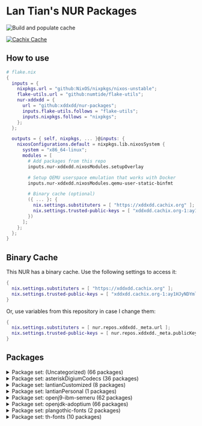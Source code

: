 # Lan Tian's NUR Packages

![Build and populate cache](https://github.com/xddxdd/nur-packages/workflows/Build%20and%20populate%20cache/badge.svg)

[![Cachix Cache](https://img.shields.io/badge/cachix-xddxdd-blue.svg)](https://xddxdd.cachix.org)

## How to use

```nix
# flake.nix
{
  inputs = {
    nixpkgs.url = "github:NixOS/nixpkgs/nixos-unstable";
    flake-utils.url = "github:numtide/flake-utils";
    nur-xddxdd = {
      url = "github:xddxdd/nur-packages";
      inputs.flake-utils.follows = "flake-utils";
      inputs.nixpkgs.follows = "nixpkgs";
    };
  };

  outputs = { self, nixpkgs, ... }@inputs: {
    nixosConfigurations.default = nixpkgs.lib.nixosSystem {
      system = "x86_64-linux";
      modules = [
        # Add packages from this repo
        inputs.nur-xddxdd.nixosModules.setupOverlay

        # Setup QEMU userspace emulation that works with Docker
        inputs.nur-xddxdd.nixosModules.qemu-user-static-binfmt

        # Binary cache (optional)
        ({ ... }: {
          nix.settings.substituters = [ "https://xddxdd.cachix.org" ];
          nix.settings.trusted-public-keys = [ "xddxdd.cachix.org-1:ay1HJyNDYmlSwj5NXQG065C8LfoqqKaTNCyzeixGjf8=" ];
        })
      ];
    };
  };
}
```

## Binary Cache

This NUR has a binary cache. Use the following settings to access it:

```nix
{
  nix.settings.substituters = [ "https://xddxdd.cachix.org" ];
  nix.settings.trusted-public-keys = [ "xddxdd.cachix.org-1:ay1HJyNDYmlSwj5NXQG065C8LfoqqKaTNCyzeixGjf8=" ];
}
```

Or, use variables from this repository in case I change them:

```nix
{
  nix.settings.substituters = [ nur.repos.xddxdd._meta.url ];
  nix.settings.trusted-public-keys = [ nur.repos.xddxdd._meta.publicKey ];
}
```

## Packages

<details>
<summary>Package set: (Uncategorized) (66 packages)</summary>

| State | Name | Version | Path | Description |
| ----- | ---- | ------- | ---- | ----------- |
|  | [an-anime-game-launcher-bin](https://github.com/an-anime-team/an-anime-game-launcher) |  | `an-anime-game-launcher-bin` | (EXPERIMENTAL: Needs manual game patching) An Anime Game launcher for Linux with automatic patching fixing detection of Linux/Wine and telemetry disabling |
|  | [an-anime-game-launcher-gtk-bin](https://github.com/an-anime-team/an-anime-game-launcher-gtk) | 1.2.4 | `an-anime-game-launcher-gtk-bin` | (EXPERIMENTAL: Needs manual game patching) An Anime Game Launcher variant written on Rust, GTK4 and libadwaita, using Anime Game Core library |
|  | [asterisk-g72x](https://github.com/arkadijs/asterisk-g72x) | 3855cec2ef2667f3e9224006dbaf179575752218 | `asterisk-g72x` | G.729 and G.723.1 codecs for Asterisk (Only G.729 is enabled) |
|  | [baidupcs-go](https://github.com/qjfoidnh/BaiduPCS-Go) | v3.9.0 | `baidupcs-go` | iikira/BaiduPCS-Go 原版基础上集成了分享链接/秒传链接转存功能 |
|  | [bilibili](https://app.bilibili.com/) | 1.9.0-2 | `bilibili` | Bilibili desktop client |
|  | [bird-babel-rtt](http://bird.network.cz) | e508ca76a198f633e1720466e1084333ae8b2742 | `bird-babel-rtt` | BIRD Internet Routing Daemon |
|  | [bird-lg-go](https://github.com/xddxdd/bird-lg-go) | 7b0c8c05566ca0a7e2f724cd9627aa75ef309add | `bird-lg-go` | BIRD looking glass in Go, for better maintainability, easier deployment & smaller memory footprint |
|  | [bird-lgproxy-go](https://github.com/xddxdd/bird-lg-go) | 7b0c8c05566ca0a7e2f724cd9627aa75ef309add | `bird-lgproxy-go` | BIRD looking glass in Go, for better maintainability, easier deployment & smaller memory footprint |
| `Broken` | [boringssl-oqs](https://openquantumsafe.org) | OQS-BoringSSL-snapshot-2022-08 | `boringssl-oqs` | Fork of BoringSSL that includes prototype quantum-resistant key exchange and authentication in the TLS handshake based on liboqs |
|  | [calibre-cops](http://blog.slucas.fr/en/oss/calibre-opds-php-server) | 1.1.3 | `calibre-cops` | Calibre OPDS (and HTML) PHP Server : web-based light alternative to Calibre content server / Calibre2OPDS to serve ebooks (epub, mobi, pdf, ...) |
|  | [chmlib](http://www.jedrea.com/chmlib) | 0.40a | `chmlib-utils` | A library for dealing with Microsoft ITSS/CHM format files |
|  | [chromium-oqs-bin](https://github.com/open-quantum-safe/oqs-demos) | 0.7.2 | `chromium-oqs-bin` | Chromium with Open Quantum Safe patches |
|  | [cloudpan189-go](https://github.com/tickstep/cloudpan189-go) | v0.1.2 | `cloudpan189-go` | 天翼云盘命令行客户端(CLI)，基于GO语言实现 |
|  | [deepspeech-gpu](https://github.com/mozilla/DeepSpeech) | 0.9.3 | `deepspeech-gpu` | Speech-to-text engine which can run in real time on devices ranging from a Raspberry Pi 4 to high power GPU servers. |
|  | [deepspeech](https://github.com/mozilla/DeepSpeech) | 0.9.3 | `deepspeech-wrappers` | Speech-to-text engine which can run in real time on devices ranging from a Raspberry Pi 4 to high power GPU servers. |
|  | [dingtalk](https://www.dingtalk.com/) | 1.6.0.230113 | `dingtalk` | 钉钉 |
|  | [dn42-pingfinder](https://git.dn42.dev/dn42/pingfinder/src/branch/master/clients) | 1.0.0 | `dn42-pingfinder` | DN42 Pingfinder |
|  | [douban-openapi-server](https://github.com/caryyu/douban-openapi-server) | c7e2a0f59ba5cfb2d10a31013547686a4afab99d | `douban-openapi-server` | A Douban API server that provides an unofficial APIs for media information gathering |
|  | [drone-vault](https://docs.drone.io/configure/secrets/external/vault/) | v1.2.0 | `drone-vault` | Drone plugin for integrating with the Vault secrets manager |
|  | [etherguard](https://github.com/KusakabeShi/EtherGuard-VPN) | 1356780d7d37ad5c44d3d25d2137be6120b8bf87 | `etherguard` | Layer2 version of wireguard with Floyd Warshall implement in go |
|  | [fcitx5-breeze](https://github.com/scratch-er/fcitx5-breeze) | 2.0.0 | `fcitx5-breeze` | Fcitx5 theme to match KDE's Breeze style |
|  | [flaresolverr](https://github.com/FlareSolverr/FlareSolverr) | v3.0.2 | `flaresolverr` | Proxy server to bypass Cloudflare protection |
|  | [flasgger](http://flasgger.pythonanywhere.com/) | 0.9.5 | `flasgger` | Easy OpenAPI specs and Swagger UI for your Flask API |
|  | [ftp-proxy](http://www.ftpproxy.org/) | 1.2.3 | `ftp-proxy` | ftp.proxy - FTP Proxy Server |
|  | [genshin-checkin-helper](https://gitlab.com/y1ndan/genshin-checkin-helper) | b9e36543bfe5b042e015463e5d0398cd234cba90 | `genshin-checkin-helper` | More than check-in for Genshin Impact. |
|  | [genshinhelper2](https://gitlab.com/y1ndan/genshinhelper2) | e786dedd153fb551baded7ee77d7eefa909555f7 | `genshinhelper2` | A Python library for miHoYo bbs and HoYoLAB Community. |
|  | [glauth](https://github.com/glauth/glauth) | v2.2.0-RC1 | `glauth` | A lightweight LDAP server for development, home use, or CI |
|  | [gopherus](http://gopherus.sourceforge.net/) | 1.2.1 | `gopherus` | Gopherus is a free, multiplatform, console-mode gopher client that provides a classic text interface to the gopherspace. |
|  | [hath](https://e-hentai.org/) | 1.6.1 | `hath` | Hentai@Home |
|  | [hesuvi-hrir](https://sourceforge.net/projects/hesuvi/) | 2.0.0.1 | `hesuvi-hrir` | Headphone Surround Virtualizations for Equalizer APO |
|  | [hoyo-glyphs](https://github.com/SpeedyOrc-C/Hoyo-Glyphs) | f87da0abeb152e9caf0d84b039f9a37d4af3bfa6 | `hoyo-glyphs` | Constructed scripts by Hoyoverse 米哈游的架空文字  |
|  | [kaixinsong-fonts](http://www.guoxuedashi.net/zidian/bujian/KaiXinSong.php) | 3.0 | `kaixinsong-fonts` | KaiXinSong |
|  | [konnect](https://github.com/Kopano-dev/konnect) | v0.34.0 | `konnect` | Kopano Konnect implements an OpenID provider (OP) with integrated web login and consent forms. |
|  | [ldap-auth-proxy](https://github.com/pinepain/ldap-auth-proxy) | 66a8236af574f554478fe376051b95f61235efc9 | `ldap-auth-proxy` | A simple drop-in HTTP proxy for transparent LDAP authentication which is also a HTTP auth backend. |
|  | [libnftnl](https://netfilter.org/projects/libnftnl/) | 1.2.4 | `libnftnl-fullcone` | A userspace library providing a low-level netlink API to the in-kernel nf_tables subsystem |
|  | [liboqs](https://openquantumsafe.org) | 0.7.2 | `liboqs` | C library for prototyping and experimenting with quantum-resistant cryptography |
|  | [netboot-xyz](https://netboot.xyz/) | 2.0.66 | `netboot-xyz` | Your favorite operating systems in one place. A network-based bootable operating system installer based on iPXE. |
|  | [netns-exec](https://github.com/pekman/netns-exec) | aa346fd058d47b238ae1b86250f414bcab2e7927 | `netns-exec` | Run command in Linux network namespace as normal user |
|  | [nftables](https://netfilter.org/projects/nftables/) | 1.0.6 | `nftables-fullcone` | The project that aims to replace the existing {ip,ip6,arp,eb}tables framework |
|  | [noise-suppression-for-voice](https://github.com/werman/noise-suppression-for-voice) | v1.03 | `noise-suppression-for-voice` | Noise suppression plugin based on Xiph's RNNoise |
|  | [nullfs](https://github.com/xrgtn/nullfs) | 0884f87ec01faaee219f59742c14ed3c3945f5c0 | `nullfs` | FUSE nullfs drivers |
|  | [nvlax](https://github.com/illnyang/nvlax) | b3699ad40c4dfbb9d46c53325d63ae8bf4a94d7f | `nvlax` | Future-proof NvENC & NvFBC patcher |
|  | [onepush](https://gitlab.com/y1ndan/onepush) | c7dd8c82e4eb74501d7e6bcf0c42d1caa0c0ffc2 | `onepush` | A Python library to send notifications to your iPhone, Discord, Telegram, WeChat, QQ and DingTalk. |
|  | [openssl-oqs](https://www.openssl.org/) | 1.1.1 | `openssl-oqs` | A cryptographic library that implements the SSL and TLS protocols |
|  | [openssl-oqs-provider](https://openquantumsafe.org) | 5834cf16b60e156f809b293bc19c486d3c0fca9c | `openssl-oqs-provider` | OpenSSL 3 provider containing post-quantum algorithms |
|  | [osdlyrics](https://github.com/osdlyrics/osdlyrics) | 0.5.12 | `osdlyrics` | Standalone lyrics fetcher/displayer (windowed and OSD mode). |
|  | [payload-dumper-go](https://github.com/ssut/payload-dumper-go) | 1.2.2 | `payload-dumper-go` | An android OTA payload dumper written in Go |
|  | [phpmyadmin](https://www.phpmyadmin.net/) | 5.2.0 | `phpmyadmin` | A web interface for MySQL and MariaDB |
|  | [phppgadmin](https://github.com/phppgadmin/phppgadmin) | v7.14.3-mod | `phppgadmin` | The premier web-based administration tool for PostgreSQL |
|  | [qbittorrent-enhanced-edition](https://www.qbittorrent.org/) | release-4.5.0.10 | `qbittorrent-enhanced-edition` | Featureful free software BitTorrent client |
|  | [qbittorrent-enhanced-edition](https://www.qbittorrent.org/) | release-4.5.0.10 | `qbittorrent-enhanced-edition-nox` | Featureful free software BitTorrent client |
|  | [qemu-user-static](http://www.qemu.org/) | 7.2+dfsg-1+b2 | `qemu-user-static` | A generic and open source machine emulator and virtualizer |
|  | [qq](https://im.qq.com/linuxqq/index.html) | 3.0.0-571 | `qq` | QQ for Linux |
|  | [qqmusic](https://y.qq.com/) | 1.1.5 | `qqmusic` | Tencent QQ Music (Untested) |
|  | [rime-aurora-pinyin](https://github.com/hosxy/rime-aurora-pinyin) | 122b46976401995cbafcfc748806985ff3a437a4 | `rime-aurora-pinyin` | 【极光拼音】输入方案 |
|  | [rime-dict](https://github.com/Iorest/rime-dict) | 325ecbda51cd93e07e2fe02e37e5f14d94a4a541 | `rime-dict` | RIME 词库增强 |
|  | [rime-moegirl](https://github.com/outloudvi/mw2fcitx/releases) | 20230114 | `rime-moegirl` | Releases for dict of zh.moegirl.org.cn |
|  | [rime-zhwiki](https://github.com/felixonmars/fcitx5-pinyin-zhwiki) | 20220416 | `rime-zhwiki` | Fcitx 5 Pinyin Dictionary from zh.wikipedia.org |
|  | [route-chain](https://github.com/xddxdd/route-chain) | e68c96e5e4df70c797d5a99acc8226713a22d7f5 | `route-chain` | A small app to generate a long path in traceroute. |
|  | [SpaceCadetPinball](https://github.com/k4zmu2a/SpaceCadetPinball) | 2.0.1 | `space-cadet-pinball-full-tilt` | Reverse engineering of 3D Pinball for Windows – Space Cadet, a game bundled with Windows (With Full Tilt Pinball data) |
|  | [svp](https://www.svp-team.com/wiki/SVP:Linux) | 4.5.210 | `svp` | SmoothVideo Project 4 (SVP4) |
|  | [tachidesk-server](https://github.com/Suwayomi/Tachidesk-Server) | 0.6.2-r1074 | `tachidesk-server` | A rewrite of Tachiyomi for the Desktop |
| `Broken` | [vs-rife](https://github.com/HolyWu/vs-rife) | v3.1.0 | `vs-rife` | Real-Time Intermediate Flow Estimation for Video Frame Interpolation for VapourSynth |
|  | [wechat-uos](https://weixin.qq.com/) | 2.1.5 | `wechat-uos` | WeChat desktop (System Electron) |
|  | [wechat-uos-bin](https://weixin.qq.com/) | 2.1.5 | `wechat-uos-bin` | WeChat desktop (Official binary) |
|  | [wine-wechat](https://weixin.qq.com/) | 3.7.6 | `wine-wechat` | Wine WeChat |
</details>


<details>
<summary>Package set: asteriskDigiumCodecs (36 packages)</summary>

| State | Name | Version | Path | Description |
| ----- | ---- | ------- | ---- | ----------- |
|  | [asterisk-11-codec-silk](https://downloads.digium.com/pub/telephony/codec_silk/) | 1.0.3 | `asteriskDigiumCodecs.11.silk` | Asterisk 11 silk Codec by Digium |
|  | [asterisk-11-codec-siren14](https://downloads.digium.com/pub/telephony/codec_siren14/) | 1.0.7 | `asteriskDigiumCodecs.11.siren14` | Asterisk 11 siren14 Codec by Digium |
|  | [asterisk-11-codec-siren7](https://downloads.digium.com/pub/telephony/codec_siren7/) | 1.0.7 | `asteriskDigiumCodecs.11.siren7` | Asterisk 11 siren7 Codec by Digium |
|  | [asterisk-12-codec-silk](https://downloads.digium.com/pub/telephony/codec_silk/) | 1.0.3 | `asteriskDigiumCodecs.12.silk` | Asterisk 12 silk Codec by Digium |
|  | [asterisk-13-codec-opus](https://downloads.digium.com/pub/telephony/codec_opus/) | 1.3.0 | `asteriskDigiumCodecs.13.opus` | Asterisk 13 opus Codec by Digium |
|  | [asterisk-13-codec-silk](https://downloads.digium.com/pub/telephony/codec_silk/) | 1.0.3 | `asteriskDigiumCodecs.13.silk` | Asterisk 13 silk Codec by Digium |
|  | [asterisk-13-codec-siren14](https://downloads.digium.com/pub/telephony/codec_siren14/) | 1.0.7 | `asteriskDigiumCodecs.13.siren14` | Asterisk 13 siren14 Codec by Digium |
|  | [asterisk-13-codec-siren7](https://downloads.digium.com/pub/telephony/codec_siren7/) | 1.0.7 | `asteriskDigiumCodecs.13.siren7` | Asterisk 13 siren7 Codec by Digium |
|  | [asterisk-14-codec-opus](https://downloads.digium.com/pub/telephony/codec_opus/) | 1.3.0 | `asteriskDigiumCodecs.14.opus` | Asterisk 14 opus Codec by Digium |
|  | [asterisk-14-codec-silk](https://downloads.digium.com/pub/telephony/codec_silk/) | 1.0.3 | `asteriskDigiumCodecs.14.silk` | Asterisk 14 silk Codec by Digium |
|  | [asterisk-14-codec-siren14](https://downloads.digium.com/pub/telephony/codec_siren14/) | 1.0.7 | `asteriskDigiumCodecs.14.siren14` | Asterisk 14 siren14 Codec by Digium |
|  | [asterisk-14-codec-siren7](https://downloads.digium.com/pub/telephony/codec_siren7/) | 1.0.7 | `asteriskDigiumCodecs.14.siren7` | Asterisk 14 siren7 Codec by Digium |
|  | [asterisk-15-codec-opus](https://downloads.digium.com/pub/telephony/codec_opus/) | 1.3.0 | `asteriskDigiumCodecs.15.opus` | Asterisk 15 opus Codec by Digium |
|  | [asterisk-15-codec-silk](https://downloads.digium.com/pub/telephony/codec_silk/) | 1.0.3 | `asteriskDigiumCodecs.15.silk` | Asterisk 15 silk Codec by Digium |
|  | [asterisk-15-codec-siren14](https://downloads.digium.com/pub/telephony/codec_siren14/) | 1.0.7 | `asteriskDigiumCodecs.15.siren14` | Asterisk 15 siren14 Codec by Digium |
|  | [asterisk-15-codec-siren7](https://downloads.digium.com/pub/telephony/codec_siren7/) | 1.0.7 | `asteriskDigiumCodecs.15.siren7` | Asterisk 15 siren7 Codec by Digium |
|  | [asterisk-16-codec-opus](https://downloads.digium.com/pub/telephony/codec_opus/) | 1.3.0 | `asteriskDigiumCodecs.16.opus` | Asterisk 16 opus Codec by Digium |
|  | [asterisk-16-codec-silk](https://downloads.digium.com/pub/telephony/codec_silk/) | 1.0.3 | `asteriskDigiumCodecs.16.silk` | Asterisk 16 silk Codec by Digium |
|  | [asterisk-16-codec-siren14](https://downloads.digium.com/pub/telephony/codec_siren14/) | 1.0.7 | `asteriskDigiumCodecs.16.siren14` | Asterisk 16 siren14 Codec by Digium |
|  | [asterisk-16-codec-siren7](https://downloads.digium.com/pub/telephony/codec_siren7/) | 1.0.7 | `asteriskDigiumCodecs.16.siren7` | Asterisk 16 siren7 Codec by Digium |
|  | [asterisk-17-codec-opus](https://downloads.digium.com/pub/telephony/codec_opus/) | 1.3.0 | `asteriskDigiumCodecs.17.opus` | Asterisk 17 opus Codec by Digium |
|  | [asterisk-17-codec-silk](https://downloads.digium.com/pub/telephony/codec_silk/) | 1.0.3 | `asteriskDigiumCodecs.17.silk` | Asterisk 17 silk Codec by Digium |
|  | [asterisk-17-codec-siren14](https://downloads.digium.com/pub/telephony/codec_siren14/) | 1.0.7 | `asteriskDigiumCodecs.17.siren14` | Asterisk 17 siren14 Codec by Digium |
|  | [asterisk-17-codec-siren7](https://downloads.digium.com/pub/telephony/codec_siren7/) | 1.0.7 | `asteriskDigiumCodecs.17.siren7` | Asterisk 17 siren7 Codec by Digium |
|  | [asterisk-18-codec-opus](https://downloads.digium.com/pub/telephony/codec_opus/) | 1.3.0 | `asteriskDigiumCodecs.18.opus` | Asterisk 18 opus Codec by Digium |
|  | [asterisk-18-codec-silk](https://downloads.digium.com/pub/telephony/codec_silk/) | 1.0.3 | `asteriskDigiumCodecs.18.silk` | Asterisk 18 silk Codec by Digium |
|  | [asterisk-18-codec-siren14](https://downloads.digium.com/pub/telephony/codec_siren14/) | 1.0.7 | `asteriskDigiumCodecs.18.siren14` | Asterisk 18 siren14 Codec by Digium |
|  | [asterisk-18-codec-siren7](https://downloads.digium.com/pub/telephony/codec_siren7/) | 1.0.7 | `asteriskDigiumCodecs.18.siren7` | Asterisk 18 siren7 Codec by Digium |
|  | [asterisk-19-codec-opus](https://downloads.digium.com/pub/telephony/codec_opus/) | 1.3.0 | `asteriskDigiumCodecs.19.opus` | Asterisk 19 opus Codec by Digium |
|  | [asterisk-19-codec-silk](https://downloads.digium.com/pub/telephony/codec_silk/) | 1.0.3 | `asteriskDigiumCodecs.19.silk` | Asterisk 19 silk Codec by Digium |
|  | [asterisk-19-codec-siren14](https://downloads.digium.com/pub/telephony/codec_siren14/) | 1.0.7 | `asteriskDigiumCodecs.19.siren14` | Asterisk 19 siren14 Codec by Digium |
|  | [asterisk-19-codec-siren7](https://downloads.digium.com/pub/telephony/codec_siren7/) | 1.0.7 | `asteriskDigiumCodecs.19.siren7` | Asterisk 19 siren7 Codec by Digium |
|  | [asterisk-20-codec-opus](https://downloads.digium.com/pub/telephony/codec_opus/) | 1.3.0 | `asteriskDigiumCodecs.20.opus` | Asterisk 20 opus Codec by Digium |
|  | [asterisk-20-codec-silk](https://downloads.digium.com/pub/telephony/codec_silk/) | 1.0.3 | `asteriskDigiumCodecs.20.silk` | Asterisk 20 silk Codec by Digium |
|  | [asterisk-20-codec-siren14](https://downloads.digium.com/pub/telephony/codec_siren14/) | 1.0.7 | `asteriskDigiumCodecs.20.siren14` | Asterisk 20 siren14 Codec by Digium |
|  | [asterisk-20-codec-siren7](https://downloads.digium.com/pub/telephony/codec_siren7/) | 1.0.7 | `asteriskDigiumCodecs.20.siren7` | Asterisk 20 siren7 Codec by Digium |
</details>

<details>
<summary>Package set: lantianCustomized (8 packages)</summary>

| State | Name | Version | Path | Description |
| ----- | ---- | ------- | ---- | ----------- |
|  | [asterisk](https://www.asterisk.org/) | 20.0.0 | `lantianCustomized.asterisk` | Asterisk with Lan Tian modifications |
|  | [coredns-lantian](https://github.com/xddxdd/coredns) | 41a20197433c06398c7cfe17f1935c026b01c4fd | `lantianCustomized.coredns` | CoreDNS with Lan Tian's modifications |
|  | [linux](https://www.kernel.org/) | 6.1.8-xanmod1 | `lantianCustomized.linux-xanmod-lantian` | Linux Xanmod Kernel with Lan Tian Modifications |
|  | linux-config | 6.1.8-xanmod1 | `lantianCustomized.linux-xanmod-lantian-config` |  |
|  | [linux](https://www.kernel.org/) | 6.1.8-xanmod1 | `lantianCustomized.linux-xanmod-lantian-lto` | Linux Xanmod Kernel with Lan Tian Modifications and Clang+ThinLTO |
|  | linux-config | 6.1.8-xanmod1 | `lantianCustomized.linux-xanmod-lantian-lto-config` |  |
|  | [nbfc-linux-lantian](https://github.com/xddxdd/nbfc-linux) | 32a49117ca3ff17d7681713a8dc8812323142dcb | `lantianCustomized.nbfc-linux` | NoteBook FanControl ported to Linux (with Lan Tian's modifications) |
|  | [nginx-lantian](https://openresty.org) | 1.21.4.1 | `lantianCustomized.nginx` | OpenResty with Lan Tian modifications |
</details>

<details>
<summary>Package set: lantianPersonal (1 packages)</summary>

| State | Name | Version | Path | Description |
| ----- | ---- | ------- | ---- | ----------- |
|  | libltnginx | 96698a667740ac45ca4571a04a6cfe39caf926c0 | `lantianPersonal.libltnginx` |  |
</details>

<details>
<summary>Package set: openj9-ibm-semeru (62 packages)</summary>

| State | Name | Version | Path | Description |
| ----- | ---- | ------- | ---- | ----------- |
|  | [openj9-ibm-semeru-jdk-bin](https://developer.ibm.com/languages/java/semeru-runtimes/) | 11.0.17.0 | `openj9-ibm-semeru.jdk-bin-11` | OpenJ9 binaries built by IBM Semeru |
|  | [openj9-ibm-semeru-jdk-bin](https://developer.ibm.com/languages/java/semeru-runtimes/) | 11.0.12.0 | `openj9-ibm-semeru.jdk-bin-11_0_12_0` | OpenJ9 binaries built by IBM Semeru |
|  | [openj9-ibm-semeru-jdk-bin](https://developer.ibm.com/languages/java/semeru-runtimes/) | 11.0.13.0 | `openj9-ibm-semeru.jdk-bin-11_0_13_0` | OpenJ9 binaries built by IBM Semeru |
|  | [openj9-ibm-semeru-jdk-bin](https://developer.ibm.com/languages/java/semeru-runtimes/) | 11.0.14.0 | `openj9-ibm-semeru.jdk-bin-11_0_14_0` | OpenJ9 binaries built by IBM Semeru |
|  | [openj9-ibm-semeru-jdk-bin](https://developer.ibm.com/languages/java/semeru-runtimes/) | 11.0.14.1 | `openj9-ibm-semeru.jdk-bin-11_0_14_1` | OpenJ9 binaries built by IBM Semeru |
|  | [openj9-ibm-semeru-jdk-bin](https://developer.ibm.com/languages/java/semeru-runtimes/) | 11.0.15.0 | `openj9-ibm-semeru.jdk-bin-11_0_15_0` | OpenJ9 binaries built by IBM Semeru |
|  | [openj9-ibm-semeru-jdk-bin](https://developer.ibm.com/languages/java/semeru-runtimes/) | 11.0.16.0 | `openj9-ibm-semeru.jdk-bin-11_0_16_0` | OpenJ9 binaries built by IBM Semeru |
|  | [openj9-ibm-semeru-jdk-bin](https://developer.ibm.com/languages/java/semeru-runtimes/) | 11.0.16.1 | `openj9-ibm-semeru.jdk-bin-11_0_16_1` | OpenJ9 binaries built by IBM Semeru |
|  | [openj9-ibm-semeru-jdk-bin](https://developer.ibm.com/languages/java/semeru-runtimes/) | 11.0.17.0 | `openj9-ibm-semeru.jdk-bin-11_0_17_0` | OpenJ9 binaries built by IBM Semeru |
|  | [openj9-ibm-semeru-jdk-bin](https://developer.ibm.com/languages/java/semeru-runtimes/) | 16.0.2.0 | `openj9-ibm-semeru.jdk-bin-16` | OpenJ9 binaries built by IBM Semeru |
|  | [openj9-ibm-semeru-jdk-bin](https://developer.ibm.com/languages/java/semeru-runtimes/) | 16.0.2.0 | `openj9-ibm-semeru.jdk-bin-16_0_2_0` | OpenJ9 binaries built by IBM Semeru |
|  | [openj9-ibm-semeru-jdk-bin](https://developer.ibm.com/languages/java/semeru-runtimes/) | 17.0.5.0 | `openj9-ibm-semeru.jdk-bin-17` | OpenJ9 binaries built by IBM Semeru |
|  | [openj9-ibm-semeru-jdk-bin](https://developer.ibm.com/languages/java/semeru-runtimes/) | 17.0.1.0 | `openj9-ibm-semeru.jdk-bin-17_0_1_0` | OpenJ9 binaries built by IBM Semeru |
|  | [openj9-ibm-semeru-jdk-bin](https://developer.ibm.com/languages/java/semeru-runtimes/) | 17.0.2.0 | `openj9-ibm-semeru.jdk-bin-17_0_2_0` | OpenJ9 binaries built by IBM Semeru |
|  | [openj9-ibm-semeru-jdk-bin](https://developer.ibm.com/languages/java/semeru-runtimes/) | 17.0.3.0 | `openj9-ibm-semeru.jdk-bin-17_0_3_0` | OpenJ9 binaries built by IBM Semeru |
|  | [openj9-ibm-semeru-jdk-bin](https://developer.ibm.com/languages/java/semeru-runtimes/) | 17.0.4.0 | `openj9-ibm-semeru.jdk-bin-17_0_4_0` | OpenJ9 binaries built by IBM Semeru |
|  | [openj9-ibm-semeru-jdk-bin](https://developer.ibm.com/languages/java/semeru-runtimes/) | 17.0.4.1 | `openj9-ibm-semeru.jdk-bin-17_0_4_1` | OpenJ9 binaries built by IBM Semeru |
|  | [openj9-ibm-semeru-jdk-bin](https://developer.ibm.com/languages/java/semeru-runtimes/) | 17.0.5.0 | `openj9-ibm-semeru.jdk-bin-17_0_5_0` | OpenJ9 binaries built by IBM Semeru |
|  | [openj9-ibm-semeru-jdk-bin](https://developer.ibm.com/languages/java/semeru-runtimes/) | 18.0.2.1 | `openj9-ibm-semeru.jdk-bin-18` | OpenJ9 binaries built by IBM Semeru |
|  | [openj9-ibm-semeru-jdk-bin](https://developer.ibm.com/languages/java/semeru-runtimes/) | 18.0.1.0 | `openj9-ibm-semeru.jdk-bin-18_0_1_0` | OpenJ9 binaries built by IBM Semeru |
|  | [openj9-ibm-semeru-jdk-bin](https://developer.ibm.com/languages/java/semeru-runtimes/) | 18.0.1.1 | `openj9-ibm-semeru.jdk-bin-18_0_1_1` | OpenJ9 binaries built by IBM Semeru |
|  | [openj9-ibm-semeru-jdk-bin](https://developer.ibm.com/languages/java/semeru-runtimes/) | 18.0.2.0 | `openj9-ibm-semeru.jdk-bin-18_0_2_0` | OpenJ9 binaries built by IBM Semeru |
|  | [openj9-ibm-semeru-jdk-bin](https://developer.ibm.com/languages/java/semeru-runtimes/) | 18.0.2.1 | `openj9-ibm-semeru.jdk-bin-18_0_2_1` | OpenJ9 binaries built by IBM Semeru |
|  | [openj9-ibm-semeru-jdk-bin](https://developer.ibm.com/languages/java/semeru-runtimes/) | 8.0.352.0 | `openj9-ibm-semeru.jdk-bin-8` | OpenJ9 binaries built by IBM Semeru |
|  | [openj9-ibm-semeru-jdk-bin](https://developer.ibm.com/languages/java/semeru-runtimes/) | 8.0.302.0 | `openj9-ibm-semeru.jdk-bin-8_0_302_0` | OpenJ9 binaries built by IBM Semeru |
|  | [openj9-ibm-semeru-jdk-bin](https://developer.ibm.com/languages/java/semeru-runtimes/) | 8.0.312.0 | `openj9-ibm-semeru.jdk-bin-8_0_312_0` | OpenJ9 binaries built by IBM Semeru |
|  | [openj9-ibm-semeru-jdk-bin](https://developer.ibm.com/languages/java/semeru-runtimes/) | 8.0.322.0 | `openj9-ibm-semeru.jdk-bin-8_0_322_0` | OpenJ9 binaries built by IBM Semeru |
|  | [openj9-ibm-semeru-jdk-bin](https://developer.ibm.com/languages/java/semeru-runtimes/) | 8.0.332.0 | `openj9-ibm-semeru.jdk-bin-8_0_332_0` | OpenJ9 binaries built by IBM Semeru |
|  | [openj9-ibm-semeru-jdk-bin](https://developer.ibm.com/languages/java/semeru-runtimes/) | 8.0.345.0 | `openj9-ibm-semeru.jdk-bin-8_0_345_0` | OpenJ9 binaries built by IBM Semeru |
|  | [openj9-ibm-semeru-jdk-bin](https://developer.ibm.com/languages/java/semeru-runtimes/) | 8.0.345.1 | `openj9-ibm-semeru.jdk-bin-8_0_345_1` | OpenJ9 binaries built by IBM Semeru |
|  | [openj9-ibm-semeru-jdk-bin](https://developer.ibm.com/languages/java/semeru-runtimes/) | 8.0.352.0 | `openj9-ibm-semeru.jdk-bin-8_0_352_0` | OpenJ9 binaries built by IBM Semeru |
|  | [openj9-ibm-semeru-jre-bin](https://developer.ibm.com/languages/java/semeru-runtimes/) | 11.0.17.0 | `openj9-ibm-semeru.jre-bin-11` | OpenJ9 binaries built by IBM Semeru |
|  | [openj9-ibm-semeru-jre-bin](https://developer.ibm.com/languages/java/semeru-runtimes/) | 11.0.12.0 | `openj9-ibm-semeru.jre-bin-11_0_12_0` | OpenJ9 binaries built by IBM Semeru |
|  | [openj9-ibm-semeru-jre-bin](https://developer.ibm.com/languages/java/semeru-runtimes/) | 11.0.13.0 | `openj9-ibm-semeru.jre-bin-11_0_13_0` | OpenJ9 binaries built by IBM Semeru |
|  | [openj9-ibm-semeru-jre-bin](https://developer.ibm.com/languages/java/semeru-runtimes/) | 11.0.14.0 | `openj9-ibm-semeru.jre-bin-11_0_14_0` | OpenJ9 binaries built by IBM Semeru |
|  | [openj9-ibm-semeru-jre-bin](https://developer.ibm.com/languages/java/semeru-runtimes/) | 11.0.14.1 | `openj9-ibm-semeru.jre-bin-11_0_14_1` | OpenJ9 binaries built by IBM Semeru |
|  | [openj9-ibm-semeru-jre-bin](https://developer.ibm.com/languages/java/semeru-runtimes/) | 11.0.15.0 | `openj9-ibm-semeru.jre-bin-11_0_15_0` | OpenJ9 binaries built by IBM Semeru |
|  | [openj9-ibm-semeru-jre-bin](https://developer.ibm.com/languages/java/semeru-runtimes/) | 11.0.16.0 | `openj9-ibm-semeru.jre-bin-11_0_16_0` | OpenJ9 binaries built by IBM Semeru |
|  | [openj9-ibm-semeru-jre-bin](https://developer.ibm.com/languages/java/semeru-runtimes/) | 11.0.16.1 | `openj9-ibm-semeru.jre-bin-11_0_16_1` | OpenJ9 binaries built by IBM Semeru |
|  | [openj9-ibm-semeru-jre-bin](https://developer.ibm.com/languages/java/semeru-runtimes/) | 11.0.17.0 | `openj9-ibm-semeru.jre-bin-11_0_17_0` | OpenJ9 binaries built by IBM Semeru |
|  | [openj9-ibm-semeru-jre-bin](https://developer.ibm.com/languages/java/semeru-runtimes/) | 16.0.2.0 | `openj9-ibm-semeru.jre-bin-16` | OpenJ9 binaries built by IBM Semeru |
|  | [openj9-ibm-semeru-jre-bin](https://developer.ibm.com/languages/java/semeru-runtimes/) | 16.0.2.0 | `openj9-ibm-semeru.jre-bin-16_0_2_0` | OpenJ9 binaries built by IBM Semeru |
|  | [openj9-ibm-semeru-jre-bin](https://developer.ibm.com/languages/java/semeru-runtimes/) | 17.0.5.0 | `openj9-ibm-semeru.jre-bin-17` | OpenJ9 binaries built by IBM Semeru |
|  | [openj9-ibm-semeru-jre-bin](https://developer.ibm.com/languages/java/semeru-runtimes/) | 17.0.1.0 | `openj9-ibm-semeru.jre-bin-17_0_1_0` | OpenJ9 binaries built by IBM Semeru |
|  | [openj9-ibm-semeru-jre-bin](https://developer.ibm.com/languages/java/semeru-runtimes/) | 17.0.2.0 | `openj9-ibm-semeru.jre-bin-17_0_2_0` | OpenJ9 binaries built by IBM Semeru |
|  | [openj9-ibm-semeru-jre-bin](https://developer.ibm.com/languages/java/semeru-runtimes/) | 17.0.3.0 | `openj9-ibm-semeru.jre-bin-17_0_3_0` | OpenJ9 binaries built by IBM Semeru |
|  | [openj9-ibm-semeru-jre-bin](https://developer.ibm.com/languages/java/semeru-runtimes/) | 17.0.4.0 | `openj9-ibm-semeru.jre-bin-17_0_4_0` | OpenJ9 binaries built by IBM Semeru |
|  | [openj9-ibm-semeru-jre-bin](https://developer.ibm.com/languages/java/semeru-runtimes/) | 17.0.4.1 | `openj9-ibm-semeru.jre-bin-17_0_4_1` | OpenJ9 binaries built by IBM Semeru |
|  | [openj9-ibm-semeru-jre-bin](https://developer.ibm.com/languages/java/semeru-runtimes/) | 17.0.5.0 | `openj9-ibm-semeru.jre-bin-17_0_5_0` | OpenJ9 binaries built by IBM Semeru |
|  | [openj9-ibm-semeru-jre-bin](https://developer.ibm.com/languages/java/semeru-runtimes/) | 18.0.2.1 | `openj9-ibm-semeru.jre-bin-18` | OpenJ9 binaries built by IBM Semeru |
|  | [openj9-ibm-semeru-jre-bin](https://developer.ibm.com/languages/java/semeru-runtimes/) | 18.0.1.0 | `openj9-ibm-semeru.jre-bin-18_0_1_0` | OpenJ9 binaries built by IBM Semeru |
|  | [openj9-ibm-semeru-jre-bin](https://developer.ibm.com/languages/java/semeru-runtimes/) | 18.0.1.1 | `openj9-ibm-semeru.jre-bin-18_0_1_1` | OpenJ9 binaries built by IBM Semeru |
|  | [openj9-ibm-semeru-jre-bin](https://developer.ibm.com/languages/java/semeru-runtimes/) | 18.0.2.0 | `openj9-ibm-semeru.jre-bin-18_0_2_0` | OpenJ9 binaries built by IBM Semeru |
|  | [openj9-ibm-semeru-jre-bin](https://developer.ibm.com/languages/java/semeru-runtimes/) | 18.0.2.1 | `openj9-ibm-semeru.jre-bin-18_0_2_1` | OpenJ9 binaries built by IBM Semeru |
|  | [openj9-ibm-semeru-jre-bin](https://developer.ibm.com/languages/java/semeru-runtimes/) | 8.0.352.0 | `openj9-ibm-semeru.jre-bin-8` | OpenJ9 binaries built by IBM Semeru |
|  | [openj9-ibm-semeru-jre-bin](https://developer.ibm.com/languages/java/semeru-runtimes/) | 8.0.302.0 | `openj9-ibm-semeru.jre-bin-8_0_302_0` | OpenJ9 binaries built by IBM Semeru |
|  | [openj9-ibm-semeru-jre-bin](https://developer.ibm.com/languages/java/semeru-runtimes/) | 8.0.312.0 | `openj9-ibm-semeru.jre-bin-8_0_312_0` | OpenJ9 binaries built by IBM Semeru |
|  | [openj9-ibm-semeru-jre-bin](https://developer.ibm.com/languages/java/semeru-runtimes/) | 8.0.322.0 | `openj9-ibm-semeru.jre-bin-8_0_322_0` | OpenJ9 binaries built by IBM Semeru |
|  | [openj9-ibm-semeru-jre-bin](https://developer.ibm.com/languages/java/semeru-runtimes/) | 8.0.332.0 | `openj9-ibm-semeru.jre-bin-8_0_332_0` | OpenJ9 binaries built by IBM Semeru |
|  | [openj9-ibm-semeru-jre-bin](https://developer.ibm.com/languages/java/semeru-runtimes/) | 8.0.345.0 | `openj9-ibm-semeru.jre-bin-8_0_345_0` | OpenJ9 binaries built by IBM Semeru |
|  | [openj9-ibm-semeru-jre-bin](https://developer.ibm.com/languages/java/semeru-runtimes/) | 8.0.345.1 | `openj9-ibm-semeru.jre-bin-8_0_345_1` | OpenJ9 binaries built by IBM Semeru |
|  | [openj9-ibm-semeru-jre-bin](https://developer.ibm.com/languages/java/semeru-runtimes/) | 8.0.352.0 | `openj9-ibm-semeru.jre-bin-8_0_352_0` | OpenJ9 binaries built by IBM Semeru |
</details>

<details>
<summary>Package set: openjdk-adoptium (66 packages)</summary>

| State | Name | Version | Path | Description |
| ----- | ---- | ------- | ---- | ----------- |
|  | [openjdk-adoptium-jdk-bin](https://adoptium.net/) | 11.0.18_10_adopt | `openjdk-adoptium.jdk-bin-11` | OpenJDK binaries built by Eclipse Adoptium |
|  | [openjdk-adoptium-jdk-bin](https://adoptium.net/) | 11.0.12_7_adopt | `openjdk-adoptium.jdk-bin-11_0_12_7` | OpenJDK binaries built by Eclipse Adoptium |
|  | [openjdk-adoptium-jdk-bin](https://adoptium.net/) | 11.0.13_8_adopt | `openjdk-adoptium.jdk-bin-11_0_13_8` | OpenJDK binaries built by Eclipse Adoptium |
|  | [openjdk-adoptium-jdk-bin](https://adoptium.net/) | 11.0.14.1_1_adopt | `openjdk-adoptium.jdk-bin-11_0_14_1_1` | OpenJDK binaries built by Eclipse Adoptium |
|  | [openjdk-adoptium-jdk-bin](https://adoptium.net/) | 11.0.14_9_adopt | `openjdk-adoptium.jdk-bin-11_0_14_9` | OpenJDK binaries built by Eclipse Adoptium |
|  | [openjdk-adoptium-jdk-bin](https://adoptium.net/) | 11.0.15_10_adopt | `openjdk-adoptium.jdk-bin-11_0_15_10` | OpenJDK binaries built by Eclipse Adoptium |
|  | [openjdk-adoptium-jdk-bin](https://adoptium.net/) | 11.0.16.1_1_adopt | `openjdk-adoptium.jdk-bin-11_0_16_1_1` | OpenJDK binaries built by Eclipse Adoptium |
|  | [openjdk-adoptium-jdk-bin](https://adoptium.net/) | 11.0.16_8_adopt | `openjdk-adoptium.jdk-bin-11_0_16_8` | OpenJDK binaries built by Eclipse Adoptium |
|  | [openjdk-adoptium-jdk-bin](https://adoptium.net/) | 11.0.17_8_adopt | `openjdk-adoptium.jdk-bin-11_0_17_8` | OpenJDK binaries built by Eclipse Adoptium |
|  | [openjdk-adoptium-jdk-bin](https://adoptium.net/) | 11.0.18_10_adopt | `openjdk-adoptium.jdk-bin-11_0_18_10` | OpenJDK binaries built by Eclipse Adoptium |
|  | [openjdk-adoptium-jdk-bin](https://adoptium.net/) | 16.0.2_7_adopt | `openjdk-adoptium.jdk-bin-16` | OpenJDK binaries built by Eclipse Adoptium |
|  | [openjdk-adoptium-jdk-bin](https://adoptium.net/) | 16.0.2_7_adopt | `openjdk-adoptium.jdk-bin-16_0_2_7` | OpenJDK binaries built by Eclipse Adoptium |
|  | [openjdk-adoptium-jdk-bin](https://adoptium.net/) | 17.0.6_10_adopt | `openjdk-adoptium.jdk-bin-17` | OpenJDK binaries built by Eclipse Adoptium |
|  | [openjdk-adoptium-jdk-bin](https://adoptium.net/) | 17.0.1_12_adopt | `openjdk-adoptium.jdk-bin-17_0_1_12` | OpenJDK binaries built by Eclipse Adoptium |
|  | [openjdk-adoptium-jdk-bin](https://adoptium.net/) | 17.0.2_8_adopt | `openjdk-adoptium.jdk-bin-17_0_2_8` | OpenJDK binaries built by Eclipse Adoptium |
|  | [openjdk-adoptium-jdk-bin](https://adoptium.net/) | 17.0.3_7_adopt | `openjdk-adoptium.jdk-bin-17_0_3_7` | OpenJDK binaries built by Eclipse Adoptium |
|  | [openjdk-adoptium-jdk-bin](https://adoptium.net/) | 17.0.4.1_1_adopt | `openjdk-adoptium.jdk-bin-17_0_4_1_1` | OpenJDK binaries built by Eclipse Adoptium |
|  | [openjdk-adoptium-jdk-bin](https://adoptium.net/) | 17.0.4_8_adopt | `openjdk-adoptium.jdk-bin-17_0_4_8` | OpenJDK binaries built by Eclipse Adoptium |
|  | [openjdk-adoptium-jdk-bin](https://adoptium.net/) | 17.0.5_8_adopt | `openjdk-adoptium.jdk-bin-17_0_5_8` | OpenJDK binaries built by Eclipse Adoptium |
|  | [openjdk-adoptium-jdk-bin](https://adoptium.net/) | 17.0.6_10_adopt | `openjdk-adoptium.jdk-bin-17_0_6_10` | OpenJDK binaries built by Eclipse Adoptium |
|  | [openjdk-adoptium-jdk-bin](https://adoptium.net/) | 17_35_adopt | `openjdk-adoptium.jdk-bin-17_35` | OpenJDK binaries built by Eclipse Adoptium |
|  | [openjdk-adoptium-jdk-bin](https://adoptium.net/) | 18.0.2.1_1_adopt | `openjdk-adoptium.jdk-bin-18` | OpenJDK binaries built by Eclipse Adoptium |
|  | [openjdk-adoptium-jdk-bin](https://adoptium.net/) | 18.0.1_10_adopt | `openjdk-adoptium.jdk-bin-18_0_1_10` | OpenJDK binaries built by Eclipse Adoptium |
|  | [openjdk-adoptium-jdk-bin](https://adoptium.net/) | 18.0.2.1_1_adopt | `openjdk-adoptium.jdk-bin-18_0_2_1_1` | OpenJDK binaries built by Eclipse Adoptium |
|  | [openjdk-adoptium-jdk-bin](https://adoptium.net/) | 18.0.2_9_adopt | `openjdk-adoptium.jdk-bin-18_0_2_9` | OpenJDK binaries built by Eclipse Adoptium |
|  | [openjdk-adoptium-jdk-bin](https://adoptium.net/) | 18_36_adopt | `openjdk-adoptium.jdk-bin-18_36` | OpenJDK binaries built by Eclipse Adoptium |
|  | [openjdk-adoptium-jdk-bin](https://adoptium.net/) | 8u362-b09_adopt | `openjdk-adoptium.jdk-bin-8` | OpenJDK binaries built by Eclipse Adoptium |
|  | [openjdk-adoptium-jdk-bin](https://adoptium.net/) | 8u302-b08 | `openjdk-adoptium.jdk-bin-8u302_b08` | OpenJDK binaries built by Eclipse Adoptium |
|  | [openjdk-adoptium-jdk-bin](https://adoptium.net/) | 8u312-b07 | `openjdk-adoptium.jdk-bin-8u312_b07` | OpenJDK binaries built by Eclipse Adoptium |
|  | [openjdk-adoptium-jdk-bin](https://adoptium.net/) | 8u322-b06_adopt | `openjdk-adoptium.jdk-bin-8u322_b06` | OpenJDK binaries built by Eclipse Adoptium |
|  | [openjdk-adoptium-jdk-bin](https://adoptium.net/) | 8u332-b09_adopt | `openjdk-adoptium.jdk-bin-8u332_b09` | OpenJDK binaries built by Eclipse Adoptium |
|  | [openjdk-adoptium-jdk-bin](https://adoptium.net/) | 8u342-b07_adopt | `openjdk-adoptium.jdk-bin-8u342_b07` | OpenJDK binaries built by Eclipse Adoptium |
|  | [openjdk-adoptium-jdk-bin](https://adoptium.net/) | 8u345-b01_adopt | `openjdk-adoptium.jdk-bin-8u345_b01` | OpenJDK binaries built by Eclipse Adoptium |
|  | [openjdk-adoptium-jdk-bin](https://adoptium.net/) | 8u352-b08_adopt | `openjdk-adoptium.jdk-bin-8u352_b08` | OpenJDK binaries built by Eclipse Adoptium |
|  | [openjdk-adoptium-jdk-bin](https://adoptium.net/) | 8u362-b09_adopt | `openjdk-adoptium.jdk-bin-8u362_b09` | OpenJDK binaries built by Eclipse Adoptium |
|  | [openjdk-adoptium-jre-bin](https://adoptium.net/) | 11.0.18_10_adopt | `openjdk-adoptium.jre-bin-11` | OpenJDK binaries built by Eclipse Adoptium |
|  | [openjdk-adoptium-jre-bin](https://adoptium.net/) | 11.0.12_7_adopt | `openjdk-adoptium.jre-bin-11_0_12_7` | OpenJDK binaries built by Eclipse Adoptium |
|  | [openjdk-adoptium-jre-bin](https://adoptium.net/) | 11.0.13_8_adopt | `openjdk-adoptium.jre-bin-11_0_13_8` | OpenJDK binaries built by Eclipse Adoptium |
|  | [openjdk-adoptium-jre-bin](https://adoptium.net/) | 11.0.14.1_1_adopt | `openjdk-adoptium.jre-bin-11_0_14_1_1` | OpenJDK binaries built by Eclipse Adoptium |
|  | [openjdk-adoptium-jre-bin](https://adoptium.net/) | 11.0.14_9_adopt | `openjdk-adoptium.jre-bin-11_0_14_9` | OpenJDK binaries built by Eclipse Adoptium |
|  | [openjdk-adoptium-jre-bin](https://adoptium.net/) | 11.0.15_10_adopt | `openjdk-adoptium.jre-bin-11_0_15_10` | OpenJDK binaries built by Eclipse Adoptium |
|  | [openjdk-adoptium-jre-bin](https://adoptium.net/) | 11.0.16.1_1_adopt | `openjdk-adoptium.jre-bin-11_0_16_1_1` | OpenJDK binaries built by Eclipse Adoptium |
|  | [openjdk-adoptium-jre-bin](https://adoptium.net/) | 11.0.16_8_adopt | `openjdk-adoptium.jre-bin-11_0_16_8` | OpenJDK binaries built by Eclipse Adoptium |
|  | [openjdk-adoptium-jre-bin](https://adoptium.net/) | 11.0.17_8_adopt | `openjdk-adoptium.jre-bin-11_0_17_8` | OpenJDK binaries built by Eclipse Adoptium |
|  | [openjdk-adoptium-jre-bin](https://adoptium.net/) | 11.0.18_10_adopt | `openjdk-adoptium.jre-bin-11_0_18_10` | OpenJDK binaries built by Eclipse Adoptium |
|  | [openjdk-adoptium-jre-bin](https://adoptium.net/) | 17.0.6_10_adopt | `openjdk-adoptium.jre-bin-17` | OpenJDK binaries built by Eclipse Adoptium |
|  | [openjdk-adoptium-jre-bin](https://adoptium.net/) | 17.0.1_12_adopt | `openjdk-adoptium.jre-bin-17_0_1_12` | OpenJDK binaries built by Eclipse Adoptium |
|  | [openjdk-adoptium-jre-bin](https://adoptium.net/) | 17.0.2_8_adopt | `openjdk-adoptium.jre-bin-17_0_2_8` | OpenJDK binaries built by Eclipse Adoptium |
|  | [openjdk-adoptium-jre-bin](https://adoptium.net/) | 17.0.3_7_adopt | `openjdk-adoptium.jre-bin-17_0_3_7` | OpenJDK binaries built by Eclipse Adoptium |
|  | [openjdk-adoptium-jre-bin](https://adoptium.net/) | 17.0.4.1_1_adopt | `openjdk-adoptium.jre-bin-17_0_4_1_1` | OpenJDK binaries built by Eclipse Adoptium |
|  | [openjdk-adoptium-jre-bin](https://adoptium.net/) | 17.0.4_8_adopt | `openjdk-adoptium.jre-bin-17_0_4_8` | OpenJDK binaries built by Eclipse Adoptium |
|  | [openjdk-adoptium-jre-bin](https://adoptium.net/) | 17.0.5_8_adopt | `openjdk-adoptium.jre-bin-17_0_5_8` | OpenJDK binaries built by Eclipse Adoptium |
|  | [openjdk-adoptium-jre-bin](https://adoptium.net/) | 17.0.6_10_adopt | `openjdk-adoptium.jre-bin-17_0_6_10` | OpenJDK binaries built by Eclipse Adoptium |
|  | [openjdk-adoptium-jre-bin](https://adoptium.net/) | 18.0.2.1_1_adopt | `openjdk-adoptium.jre-bin-18` | OpenJDK binaries built by Eclipse Adoptium |
|  | [openjdk-adoptium-jre-bin](https://adoptium.net/) | 18.0.1_10_adopt | `openjdk-adoptium.jre-bin-18_0_1_10` | OpenJDK binaries built by Eclipse Adoptium |
|  | [openjdk-adoptium-jre-bin](https://adoptium.net/) | 18.0.2.1_1_adopt | `openjdk-adoptium.jre-bin-18_0_2_1_1` | OpenJDK binaries built by Eclipse Adoptium |
|  | [openjdk-adoptium-jre-bin](https://adoptium.net/) | 18.0.2_9_adopt | `openjdk-adoptium.jre-bin-18_0_2_9` | OpenJDK binaries built by Eclipse Adoptium |
|  | [openjdk-adoptium-jre-bin](https://adoptium.net/) | 8u362-b09_adopt | `openjdk-adoptium.jre-bin-8` | OpenJDK binaries built by Eclipse Adoptium |
|  | [openjdk-adoptium-jre-bin](https://adoptium.net/) | 8u302-b08 | `openjdk-adoptium.jre-bin-8u302_b08` | OpenJDK binaries built by Eclipse Adoptium |
|  | [openjdk-adoptium-jre-bin](https://adoptium.net/) | 8u312-b07 | `openjdk-adoptium.jre-bin-8u312_b07` | OpenJDK binaries built by Eclipse Adoptium |
|  | [openjdk-adoptium-jre-bin](https://adoptium.net/) | 8u322-b06_adopt | `openjdk-adoptium.jre-bin-8u322_b06` | OpenJDK binaries built by Eclipse Adoptium |
|  | [openjdk-adoptium-jre-bin](https://adoptium.net/) | 8u332-b09_adopt | `openjdk-adoptium.jre-bin-8u332_b09` | OpenJDK binaries built by Eclipse Adoptium |
|  | [openjdk-adoptium-jre-bin](https://adoptium.net/) | 8u342-b07_adopt | `openjdk-adoptium.jre-bin-8u342_b07` | OpenJDK binaries built by Eclipse Adoptium |
|  | [openjdk-adoptium-jre-bin](https://adoptium.net/) | 8u345-b01_adopt | `openjdk-adoptium.jre-bin-8u345_b01` | OpenJDK binaries built by Eclipse Adoptium |
|  | [openjdk-adoptium-jre-bin](https://adoptium.net/) | 8u352-b08_adopt | `openjdk-adoptium.jre-bin-8u352_b08` | OpenJDK binaries built by Eclipse Adoptium |
|  | [openjdk-adoptium-jre-bin](https://adoptium.net/) | 8u362-b09_adopt | `openjdk-adoptium.jre-bin-8u362_b09` | OpenJDK binaries built by Eclipse Adoptium |
</details>

<details>
<summary>Package set: plangothic-fonts (2 packages)</summary>

| State | Name | Version | Path | Description |
| ----- | ---- | ------- | ---- | ----------- |
|  | [plangothic-fonts-allideo](https://github.com/Fitzgerald-Porthmouth-Koenigsegg/Plangothic) | V0.7.5720 | `plangothic-fonts.allideo` | Plangothic Project |
|  | [plangothic-fonts-fallback](https://github.com/Fitzgerald-Porthmouth-Koenigsegg/Plangothic) | V0.7.5720 | `plangothic-fonts.fallback` | Plangothic Project |
</details>

<details>
<summary>Package set: th-fonts (10 packages)</summary>

| State | Name | Version | Path | Description |
| ----- | ---- | ------- | ---- | ----------- |
|  | [TH-Feon](http://cheonhyeong.com/Simplified/download.html) | 3.0.0 | `th-fonts.feon` | TH-Feon font |
|  | [TH-Hak](http://cheonhyeong.com/Simplified/download.html) | 3.0.0 | `th-fonts.hak` | TH-Hak font |
|  | [TH-Joeng](http://cheonhyeong.com/Simplified/download.html) | 3.0.0 | `th-fonts.joeng` | TH-Joeng font |
|  | [TH-Khaai-P](http://cheonhyeong.com/Simplified/download.html) | 3.0.0 | `th-fonts.khaai-p` | TH-Khaai-P font |
|  | [TH-Khaai-T](http://cheonhyeong.com/Simplified/download.html) | 3.0.0 | `th-fonts.khaai-t` | TH-Khaai-T font |
|  | [TH-Ming](http://cheonhyeong.com/Simplified/download.html) | 3.0.0 | `th-fonts.ming` | TH-Ming font |
|  | [TH-Sung-P](http://cheonhyeong.com/Simplified/download.html) | 3.0.0 | `th-fonts.sung-p` | TH-Sung-P font |
|  | [TH-Sung-T](http://cheonhyeong.com/Simplified/download.html) | 3.0.0 | `th-fonts.sung-t` | TH-Sung-T font |
|  | [TH-Sy](http://cheonhyeong.com/Simplified/download.html) | 3.0.0 | `th-fonts.sy` | TH-Sy font |
|  | [TH-Tshyn](http://cheonhyeong.com/Simplified/download.html) | 3.0.0 | `th-fonts.tshyn` | TH-Tshyn font |
</details>

